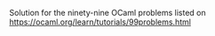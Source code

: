 Solution for the ninety-nine OCaml problems listed on https://ocaml.org/learn/tutorials/99problems.html
